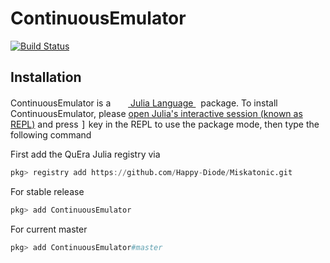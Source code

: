 # ContinuousEmulator

[![Build Status](https://github.com/Happy-Diode/ContinuousEmulator.jl/workflows/CI/badge.svg)](https://github.com/Happy-Diode/ContinuousEmulator.jl/actions)

## Installation
<p>
ContinuousEmulator is a &nbsp;
    <a href="https://julialang.org">
        <img src="https://julialang.org/favicon.ico" width="16em">
        Julia Language
    </a>
    &nbsp; package. To install ContinuousEmulator,
    please <a href="https://docs.julialang.org/en/v1/manual/getting-started/">open
    Julia's interactive session (known as REPL)</a> and press <kbd>]</kbd> key in the REPL to use the package mode, then type the following command
</p>

First add the QuEra Julia registry via

```julia
pkg> registry add https://github.com/Happy-Diode/Miskatonic.git
```

For stable release

```julia
pkg> add ContinuousEmulator
```

For current master

```julia
pkg> add ContinuousEmulator#master
```
